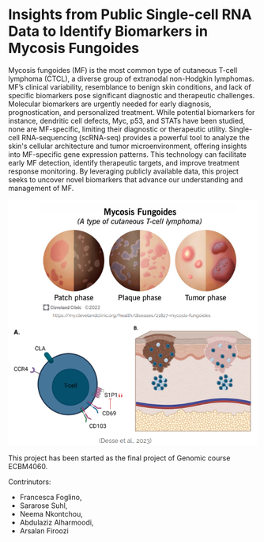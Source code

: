 # Insights from Public Single-cell RNA Data to Identify Biomarkers in Mycosis Fungoides

Mycosis fungoides (MF) is the most common type of cutaneous T-cell lymphoma (CTCL), a diverse group of extranodal non-Hodgkin lymphomas. MF’s clinical variability, resemblance to benign skin conditions, and lack of specific biomarkers pose significant diagnostic and therapeutic challenges. Molecular biomarkers are urgently needed for early diagnosis, prognostication, and personalized treatment. While potential biomarkers for instance, dendritic cell defects, Myc, p53, and STATs have been studied, none are MF-specific, limiting their diagnostic or therapeutic utility. Single-cell RNA-sequencing (scRNA-seq) provides a powerful tool to analyze the skin's cellular architecture and tumor microenvironment, offering insights into MF-specific gene expression patterns. This technology can facilitate early MF detection, identify therapeutic targets, and improve treatment response monitoring. By leveraging publicly available data, this project seeks to uncover novel biomarkers that advance our understanding and management of MF.

![MF](Figures/MF.png)

This project has been started as the final project of Genomic course ECBM4060.

Contrinutors:
- Francesca Foglino,
- Sararose Suhl,
- Neema Nkontchou,
- Abdulaziz Alharmoodi,
- Arsalan Firoozi